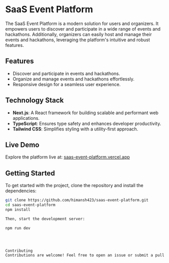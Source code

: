# SaaS Event Platform

The SaaS Event Platform is a modern solution for users and organizers. It empowers users to discover and participate in a wide range of events and hackathons. Additionally, organizers can easily host and manage their events and hackathons, leveraging the platform's intuitive and robust features.

## Features

- Discover and participate in events and hackathons.
- Organize and manage events and hackathons effortlessly.
- Responsive design for a seamless user experience.

## Technology Stack

- **Next.js**: A React framework for building scalable and performant web applications.
- **TypeScript**: Ensures type safety and enhances developer productivity.
- **Tailwind CSS**: Simplifies styling with a utility-first approach.

## Live Demo

Explore the platform live at: [saas-event-platform.vercel.app](https://saas-event-platform.vercel.app)

## Getting Started

To get started with the project, clone the repository and install the dependencies:

```bash
git clone https://github.com/himansh423/saas-event-platform.git
cd saas-event-platform
npm install

Then, start the development server:

npm run dev




Contributing
Contributions are welcome! Feel free to open an issue or submit a pull request for any improvements.
